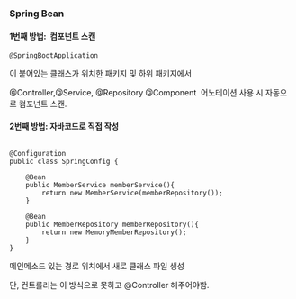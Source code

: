 ### Spring Bean

#### 1번째 방법:  컴포넌트 스캔

```
@SpringBootApplication
```

이 붙어있는 클래스가 위치한 패키지 및 하위 패키지에서

@Controller,@Service, @Repository @Component  어노테이션 사용 시 자동으로 컴포넌트 스캔.

#### 2번째 방법: 자바코드로 직접 작성

```

@Configuration
public class SpringConfig {

    @Bean
    public MemberService memberService(){
        return new MemberService(memberRepository());
    }

    @Bean
    public MemberRepository memberRepository(){
        return new MemoryMemberRepository();
    }
}
```

메인메소드 있는 경로 위치에서 새로 클래스 파일 생성

단, 컨트롤러는 이 방식으로 못하고 @Controller 해주어야함.

